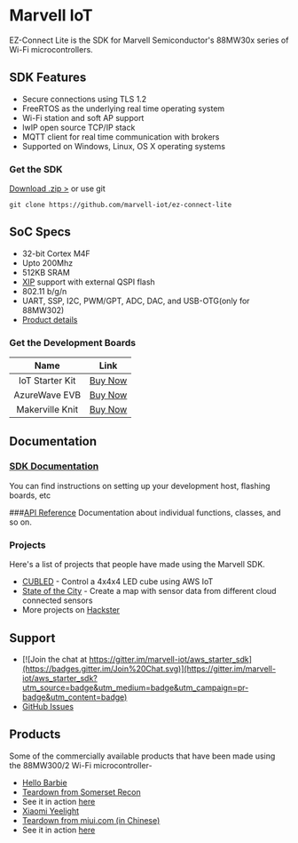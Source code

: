 # Marvell IoT

EZ-Connect Lite is the SDK for Marvell Semiconductor's 88MW30x series of Wi-Fi microcontrollers.


## SDK Features

* Secure connections using TLS 1.2
* FreeRTOS as the underlying real time operating system
* Wi-Fi station and soft AP support
* lwIP open source TCP/IP stack
* MQTT client for real time communication with brokers
* Supported on Windows, Linux, OS X operating systems

### Get the SDK

 [ Download .zip >][download] or use git

    git clone https://github.com/marvell-iot/ez-connect-lite


[download]: https://github.com/marvell-iot/ez-connect-lite/archive/master.zip


## SoC Specs

* 32-bit Cortex M4F
* Upto 200Mhz
* 512KB SRAM
* [XIP](https://en.wikipedia.org/wiki/Execute_in_place) support with external QSPI flash
* 802.11 b/g/n
* UART, SSP, I2C, PWM/GPT, ADC, DAC, and USB-OTG(only for 88MW302)
* [Product details](http://www.marvell.com/microcontrollers/88MW300/302/)


### Get the Development Boards

|Name|Link|
|:-:|:-:|
| IoT Starter Kit  | <a href="https://www.amazon.com/Globalscale-MW302-IoT-Starter-Powered/dp/B0168DLQHI/" target="_blank" class="button">Buy Now</a>|
| AzureWave EVB    |<a href="http://www.buyiot.net/" target="_blank" class="button">Buy Now</a>|
| Makerville Knit  |<a href="https://makerville.io/knit/" target="_blank" class="button">Buy Now</a>|


## Documentation

### [SDK Documentation](./docs)
You can find instructions on setting up your development host, flashing boards, etc

###[API Reference](http://marvell-iot.github.io/aws_starter_sdk)
Documentation about individual functions, classes, and so on.

### Projects

Here's a list of projects that people have made using the Marvell SDK.

- <a href="https://www.hackster.io/cubot/cubled-79119f" target="_blank">CUBLED</a> - Control a 4x4x4 LED cube using AWS IoT
- <a href="https://www.hackster.io/anujdeshpande/state-of-the-city-b81d85" target="_blank">State of the City</a> - Create a map with sensor data from different cloud connected sensors
- More projects on <a href="https://www.hackster.io/search?per_page=21&q=marvell&type=BaseArticle" target="_blank">Hackster</a>

## Support

- [![Join the chat at https://gitter.im/marvell-iot/aws_starter_sdk](https://badges.gitter.im/Join%20Chat.svg)](https://gitter.im/marvell-iot/aws_starter_sdk?utm_source=badge&utm_medium=badge&utm_campaign=pr-badge&utm_content=badge)
- [GitHub Issues](https://github.com/marvell-iot/ez-connect-lite/issues)

## Products

Some of the commercially available products that have been made using the 88MW300/2 Wi-Fi microcontroller-

- <a href="http://hellobarbiefaq.mattel.com/" target="_blank">Hello Barbie</a>
 - <a href="http://www.somersetrecon.com/blog/2015/11/20/hello-barbie-security-part-1-teardown" target="_blank">Teardown from Somerset Recon</a>
 - See it in action <a href="https://www.youtube.com/watch?v=RJMvmVCwoNM" target="_blank">here</a>
- <a href="http://www.mi.com/yeelight/" target="_blank">Xiaomi Yeelight</a>
 - <a href="http://www.miui.com/thread-4260673-1-1.html" target="_blank">Teardown from miui.com (in Chinese)</a>
 - See it in action <a href="https://www.youtube.com/watch?v=x0RCSBAH6gE" target="_blank">here</a>
